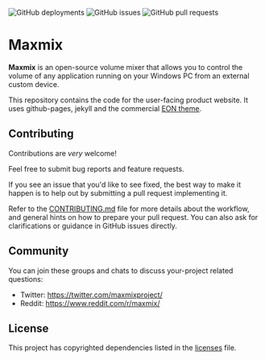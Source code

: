 ![GitHub deployments](https://img.shields.io/github/deployments/t3knomanzer/maxmix/github-pages)
![GitHub issues](https://img.shields.io/github/issues/t3knomanzer/maxmix)
![GitHub pull requests](https://img.shields.io/github/issues-pr/t3knomanzer/maxmix)

# Maxmix
**Maxmix** is an open-source volume mixer that allows you to control the volume of any application running on your Windows PC from an external custom device.  

This repository contains the code for the user-facing product website. 
It uses github-pages, jekyll and the commercial [EON theme](https://eon.unbound.studio/).

## Contributing
Contributions are *very* welcome!

Feel free to submit bug reports and feature requests.

If you see an issue that you'd like to see fixed, the best way to make it happen is to help out by submitting a pull request implementing it.

Refer to the [CONTRIBUTING.md](https://github.com/rubenhenares/maxmix/blob/master/.github/CONTRIBUTING.md) file for more details about the workflow,
and general hints on how to prepare your pull request. You can also ask for clarifications or guidance in GitHub issues directly.

## Community
You can join these groups and chats to discuss your-project related questions:

- Twitter: https://twitter.com/maxmixproject/
- Reddit: https://www.reddit.com/r/maxmix/

## License
This project has copyrighted dependencies listed in the [licenses](https://github.com/t3knomanzer/maxmix/blob/master/LICENSES.md) file.
